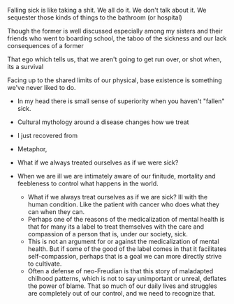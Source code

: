 Falling sick is like taking a shit. We all do it. We don't talk about it. We sequester those kinds of things to the bathroom (or hospital)

Though the former is well discussed especially among my sisters and their friends who went to boarding school, the taboo of the sickness and our lack  consequences of a former 

That ego which tells us, that we aren't going to get run over, or shot when, its a survival 

Facing up to the shared limits of our physical, base existence is something we've never liked to do. 

- In my head there is small sense of superiority when you haven't "fallen" sick. 
- Cultural mythology around a disease changes how we treat

- I just recovered from 
- Metaphor, 
- What if we always treated ourselves as if we were sick? 



- When we are ill we are intimately aware of our finitude, mortality and feebleness to control what happens in the world. 
	- What if we always treat ourselves as if we are sick? Ill with the human condition. Like the patient with cancer who does what they can when they can. 
	- Perhaps one of the reasons of the medicalization of mental health is that for many its a label to treat themselves with the care and compassion of a person that is, under our society, sick. 
	- This is not an argument for or against the medicalization of mental health. But if some of the good of the label comes in that it facilitates self-compassion, perhaps that is a goal we can more directly strive to cultivate. 
	- Often a defense of neo-Freudian is that this story of maladapted chilhood patterns, which is not to say unimportant or unreal, deflates the power of blame. That so much of our daily lives and struggles are completely out of our control, and we need to recognize that. 
